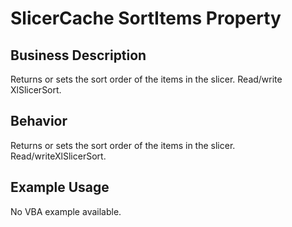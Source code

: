 # SlicerCache SortItems Property

## Business Description
Returns or sets the sort order of the items in the slicer. Read/write XlSlicerSort.

## Behavior
Returns or sets the sort order of the items in the slicer.  Read/writeXlSlicerSort.

## Example Usage
No VBA example available.